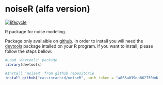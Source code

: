 # noiseR (alfa version)

[![lifecycle](https://img.shields.io/badge/lifecycle-experimental-orange.svg)](https://www.tidyverse.org/lifecycle/#stable)

R package for noise modeling.

Package only availaible on [github](http://github.com/). In order to install you will need the [devtools](https://cran.r-project.org/package=devtools) package intalled on your R program. If you want to install, please follow the steps bellow:

```r
#Load 'devtools' package
library(devtools)

#Install 'noiseR' from github repositorie
install_github("cassiorachid/noiseR", auth_token = "a063a039da862750bd86512ccced45b531879791")
```
